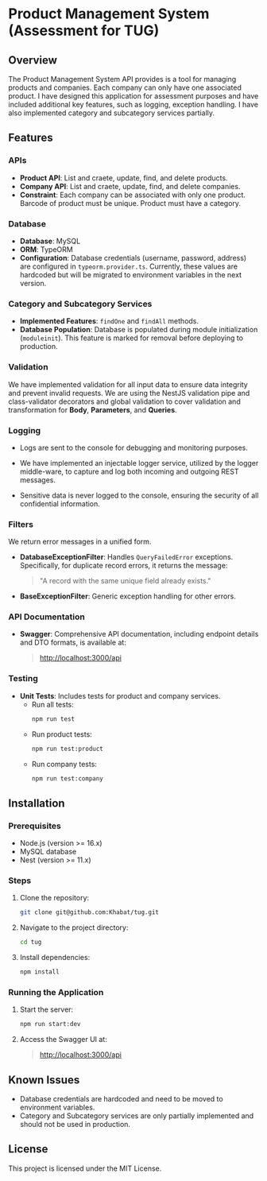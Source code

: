 # Product Management System (Assessment for TUG)

## Overview
The Product Management System API provides is a tool for managing products and companies. Each company can only have one associated product. I have designed this application for assessment purposes and have included additional key features, such as logging, exception handling. I have also implemented category and subcategory services partially.

## Features

### APIs
- **Product API**: List and craete, update, find, and delete products.
- **Company API**: List and craete, update, find, and delete companies.
- **Constraint**: Each company can be associated with only one product.
                  Barcode of product must be unique.
                  Product must have a category.
### Database
- **Database**: MySQL
- **ORM**: TypeORM
- **Configuration**: Database credentials (username, password, address) are configured in `typeorm.provider.ts`. Currently, these values are hardcoded but will be migrated to environment variables in the next version.

### Category and Subcategory Services
- **Implemented Features**: `findOne` and `findAll` methods.
- **Database Population**: Database is populated during module initialization (`moduleinit`). This feature is marked for removal before deploying to production.

### Validation
We have implemented validation for all input data to ensure data integrity and prevent invalid requests. We are using the NestJS validation pipe and class-validator decorators and global validation to cover validation and transformation for **Body**, **Parameters**, and **Queries**.



### Logging
- Logs are sent to the console for debugging and monitoring purposes.

- We have implemented an injectable logger service, utilized by the logger middle-ware, to capture and log both incoming and outgoing REST messages.

- Sensitive data is never logged to the console, ensuring the security of all confidential information.


### Filters
We return error messages in a unified form.
- **DatabaseExceptionFilter**: Handles `QueryFailedError` exceptions. Specifically, for duplicate record errors, it returns the message:
  > "A record with the same unique field already exists."
- **BaseExceptionFilter**: Generic exception handling for other errors.


### API Documentation
- **Swagger**: Comprehensive API documentation, including endpoint details and DTO formats, is available at:
  > [http://localhost:3000/api](http://localhost:3000/api)

### Testing
- **Unit Tests**: Includes tests for product and company services.
  - Run all tests:
    ```bash
    npm run test
    ```
  - Run product tests:
    ```bash
    npm run test:product
    ```
  - Run company tests:
    ```bash
    npm run test:company
    ```

## Installation

### Prerequisites
- Node.js (version >= 16.x)
- MySQL database
- Nest (version >= 11.x)

### Steps
1. Clone the repository:
   ```bash
   git clone git@github.com:Khabat/tug.git
   ```
2. Navigate to the project directory:
   ```bash
   cd tug
   ```
3. Install dependencies:
   ```bash
   npm install
   ```

### Running the Application
1. Start the server:
   ```bash
   npm run start:dev
   ```
2. Access the Swagger UI at:
   > [http://localhost:3000/api](http://localhost:3000/api)

## Known Issues
- Database credentials are hardcoded and need to be moved to environment variables.
- Category and Subcategory services are only partially implemented and should not be used in production. 


## License
This project is licensed under the MIT License.

